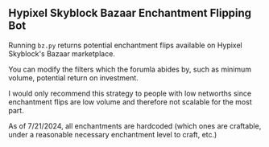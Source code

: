 **Hypixel Skyblock Bazaar Enchantment Flipping Bot**
-
Running `bz.py` returns potential enchantment flips available on Hypixel Skyblock's Bazaar marketplace.

You can modify the filters which the forumla abides by, such as minimum volume, potential return on investment. 

I would only recommend this strategy to people with low networths since enchantment flips are low volume and therefore not scalable for the most part.

As of 7/21/2024, all enchantments are hardcoded (which ones are craftable, under a reasonable necessary enchantment level to craft, etc.)
